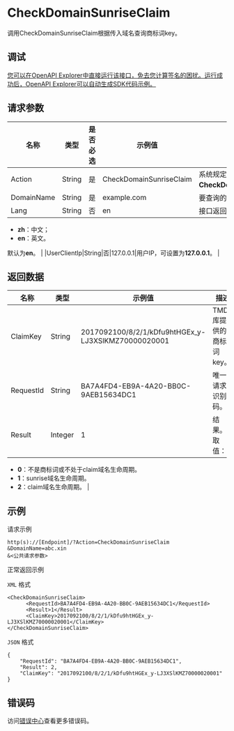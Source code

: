 # CheckDomainSunriseClaim

调用CheckDomainSunriseClaim根据传入域名查询商标词key。

## 调试

[您可以在OpenAPI Explorer中直接运行该接口，免去您计算签名的困扰。运行成功后，OpenAPI Explorer可以自动生成SDK代码示例。](https://api.aliyun.com/#product=Domain&api=CheckDomainSunriseClaim&type=RPC&version=2018-01-29)

## 请求参数

|名称|类型|是否必选|示例值|描述|
|--|--|----|---|--|
|Action|String|是|CheckDomainSunriseClaim|系统规定参数。取值：**CheckDomainSunriseClaim**。 |
|DomainName|String|是|example.com|要查询的域名。 |
|Lang|String|否|en|接口返回错误信息语言。取值：

 -   **zh**：中文；
-   **en**：英文。

 默认为**en**。 |
|UserClientIp|String|否|127.0.0.1|用户IP，可设置为**127.0.0.1**。 |

## 返回数据

|名称|类型|示例值|描述|
|--|--|---|--|
|ClaimKey|String|2017092100/8/2/1/kDfu9htHGEx\_y-LJ3XSlKMZ70000020001|TMDB库提供的商标词key。 |
|RequestId|String|BA7A4FD4-EB9A-4A20-BB0C-9AEB15634DC1|唯一请求识别码。 |
|Result|Integer|1|结果。取值：

 -   **0**：不是商标词或不处于claim域名生命周期。
-   **1**：sunrise域名生命周期。
-   **2**：claim域名生命周期。 |

## 示例

请求示例

```
http(s)://[Endpoint]/?Action=CheckDomainSunriseClaim
&DomainName=abc.xin
&<公共请求参数>
```

正常返回示例

`XML` 格式

```
<CheckDomainSunriseClaim>
      <RequestId>BA7A4FD4-EB9A-4A20-BB0C-9AEB15634DC1</RequestId>
      <Result>1</Result>
      <ClaimKey>2017092100/8/2/1/kDfu9htHGEx_y-LJ3XSlKMZ70000020001</ClaimKey>
</CheckDomainSunriseClaim>
```

`JSON` 格式

```
{
    "RequestId": "BA7A4FD4-EB9A-4A20-BB0C-9AEB15634DC1",
    "Result": 2,
    "ClaimKey": "2017092100/8/2/1/kDfu9htHGEx_y-LJ3XSlKMZ70000020001"
}
```

## 错误码

访问[错误中心](https://error-center.aliyun.com/status/product/Domain)查看更多错误码。


